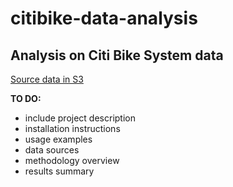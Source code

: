 # citibike-data-analysis
## Analysis on Citi Bike System data 

[Source data in S3](https://s3.amazonaws.com/tripdata/index.html)

**TO DO:**
* include project description
* installation instructions
* usage examples
* data sources
* methodology overview
* results summary

